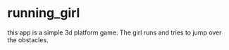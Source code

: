 # running_girl
this app is a simple 3d platform game. The girl runs and tries to jump over the obstacles.



